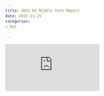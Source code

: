 ```yaml
---
title: 2022 D1 Middle Term Report
date: 2022-11-15
categories:
- NIS

---
```




![D1 Middle Term Report](https://github.com/oudeng/oudeng.github.io/blob/master/assets/files/%E4%B8%AD%E9%96%93%E5%A0%B1%E5%91%8A_(D1)%E3%83%88%E3%82%A6%E3%82%AA%E3%82%A6.pdf)
